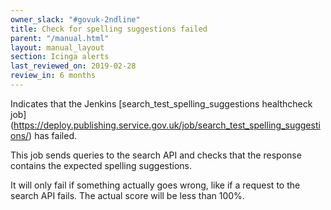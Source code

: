 ```yaml
---
owner_slack: "#govuk-2ndline"
title: Check for spelling suggestions failed
parent: "/manual.html"
layout: manual_layout
section: Icinga alerts
last_reviewed_on: 2019-02-28
review_in: 6 months
---
```


Indicates that the Jenkins [search_test_spelling_suggestions healthcheck job]
(https://deploy.publishing.service.gov.uk/job/search_test_spelling_suggestions/)
has failed.

This job sends queries to the search API and checks that the response
contains the expected spelling suggestions.

It will only fail if something actually goes wrong, like if a request to the
search API fails. The actual score will be less than 100%.
